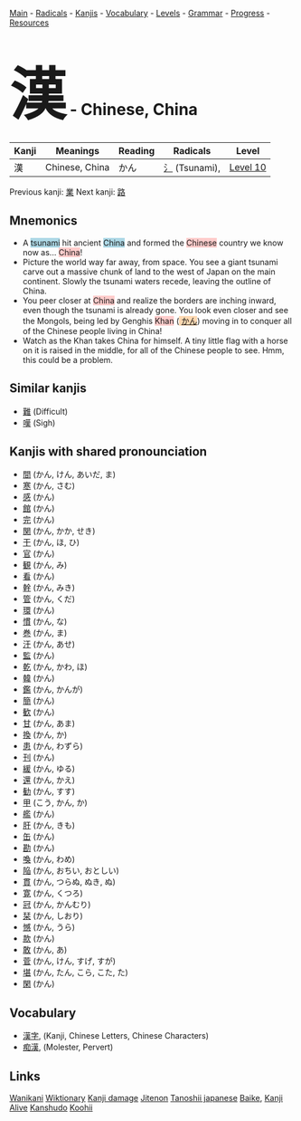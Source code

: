 <style> bigfont {font-size: 100px}</style>
[Main](../README.md) -
[Radicals](../radicals.md) -
[Kanjis](../kanjis.md) -
[Vocabulary](../vocabulary.md) -
[Levels](../levels.md) -
[Grammar](../grammar.md) - 
[Progress](../progress.md) -
[Resources](../resources.md)
# <bigfont> 漢</bigfont> - Chinese, China 

| Kanji | Meanings | Reading | Radicals | Level |
| --- | --- | --- | --- | --- |
| 漢 | Chinese, China | かん | [氵](../radicals/氵.md) (Tsunami),  | [Level 10](../levels/wk_level10.md) |

Previous kanji: [業](業.md) Next kanji: [路](路.md) 

## Mnemonics
 * A <span style="background-color:#ADD8E6"> tsunami</span> hit ancient <span style="background-color:#ADD8E6"> China</span> and formed the <span style="background-color:#ffcccb"> Chinese</span> country we know now as... <span style="background-color:#ffcccb"> China</span>!
* Picture the world way far away, from space. You see a giant tsunami carve out a massive chunk of land to the west of Japan on the main continent. Slowly the tsunami waters recede, leaving the outline of China.
* You peer closer at <span style="background-color:#ffcccb"> China</span> and realize the borders are inching inward, even though the tsunami is already gone. You look even closer and see the Mongols, being led by Genghis <span style="background-color:#ffcccb"> Khan</span> (<span style="background-color:#fed8b1"> [かん](https://jisho.org/search/かん)</span>) moving in to conquer all of the Chinese people living in China!
* Watch as the Khan takes China for himself. A tiny little flag with a horse on it is raised in the middle, for all of the Chinese people to see. Hmm, this could be a problem.


## Similar kanjis
 * [難](難.md) (Difficult)
* [嘆](嘆.md) (Sigh)



## Kanjis with shared pronounciation
 * [間](間.md) (かん, けん, あいだ, ま)
* [寒](寒.md) (かん, さむ)
* [感](感.md) (かん)
* [館](館.md) (かん)
* [完](完.md) (かん)
* [関](関.md) (かん, かか, せき)
* [干](干.md) (かん, ほ, ひ)
* [官](官.md) (かん)
* [観](観.md) (かん, み)
* [看](看.md) (かん)
* [幹](幹.md) (かん, みき)
* [管](管.md) (かん, くだ)
* [環](環.md) (かん)
* [慣](慣.md) (かん, な)
* [巻](巻.md) (かん, ま)
* [汗](汗.md) (かん, あせ)
* [監](監.md) (かん)
* [乾](乾.md) (かん, かわ, ほ)
* [韓](韓.md) (かん)
* [鑑](鑑.md) (かん, かんが)
* [簡](簡.md) (かん)
* [歓](歓.md) (かん)
* [甘](甘.md) (かん, あま)
* [換](換.md) (かん, か)
* [患](患.md) (かん, わずら)
* [刊](刊.md) (かん)
* [緩](緩.md) (かん, ゆる)
* [還](還.md) (かん, かえ)
* [勧](勧.md) (かん, すす)
* [甲](甲.md) (こう, かん, か)
* [艦](艦.md) (かん)
* [肝](肝.md) (かん, きも)
* [缶](缶.md) (かん)
* [勘](勘.md) (かん)
* [喚](喚.md) (かん, わめ)
* [陥](陥.md) (かん, おちい, おとしい)
* [貫](貫.md) (かん, つらぬ, ぬき, ぬ)
* [寛](寛.md) (かん, くつろ)
* [冠](冠.md) (かん, かんむり)
* [栞](栞.md) (かん, しおり)
* [憾](憾.md) (かん, うら)
* [款](款.md) (かん)
* [敢](敢.md) (かん, あ)
* [菅](菅.md) (かん, けん, すげ, すが)
* [堪](堪.md) (かん, たん, こら, こた, た)
* [閑](閑.md) (かん)



## Vocabulary
 * [漢字](../vocabulary/漢.md), (Kanji, Chinese Letters, Chinese Characters)
* [痴漢](../vocabulary/漢.md), (Molester, Pervert)




## Links 


[Wanikani](https://www.wanikani.com/kanji/漢)
[Wiktionary](https://en.wiktionary.org/wiki/漢)
[Kanji damage](http://www.kanjidamage.com/kanji/search?utf8=✓&q=漢)
[Jitenon](https://jitenon.com/kanji/漢)
[Tanoshii japanese](https://www.tanoshiijapanese.com/dictionary/kanji.cfm?k=漢)
[Baike](https://baike.baidu.com/item/漢),
[Kanji Alive](https://app.kanjialive.com/漢)
[Kanshudo](https://www.kanshudo.com/searchmn?q=漢)
[Koohii](https://kanji.koohii.com/study/kanji/漢)
